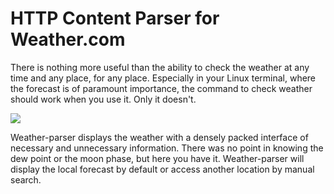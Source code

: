 # HTTP Content Parser for Weather.com

There is nothing more useful than the ability to check the weather at any time and any place, for any place. Especially in your Linux terminal, where the forecast is of paramount importance, the command to check weather should work when you use it. Only it doesn't.

![](https://github.com/stran556/weather-parser/blob/main/output.png)

Weather-parser displays the weather with a densely packed interface of necessary and unnecessary information. There was no point in knowing the dew point or the moon phase, but here you have it. Weather-parser will display the local forecast by default or access another location by manual search.


